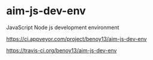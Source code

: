 # aim-js-dev-env
JavaScript Node js development environment 

https://ci.appveyor.com/project/benoy13/aim-js-dev-env

https://travis-ci.org/benoy13/aim-js-dev-env
